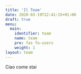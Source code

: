 ```yaml
---
title: 'Il Team'
date: 2020-03-19T22:41:15+01:00
draft: true
menu:
  main:
    identifier: team
    name: team
    pre: fas fa-users
    weight: 1
layout: team
---
```


Ciao come stai
